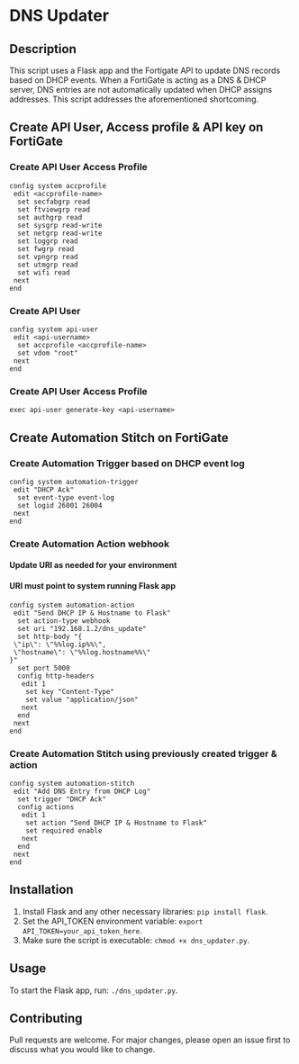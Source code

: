 # DNS Updater

## Description
This script uses a Flask app and the Fortigate API to update DNS records based on DHCP events.
When a FortiGate is acting as a DNS & DHCP server, DNS entries are not automatically updated when DHCP assigns addresses. This script addresses the aforementioned shortcoming.

## Create API User, Access profile & API key on FortiGate
### Create API User Access Profile
```
config system accprofile
 edit <accprofile-name>
  set secfabgrp read
  set ftviewgrp read
  set authgrp read
  set sysgrp read-write
  set netgrp read-write
  set loggrp read
  set fwgrp read
  set vpngrp read
  set utmgrp read
  set wifi read
 next
end
```

### Create API User
```
config system api-user
 edit <api-username>
  set accprofile <accprofile-name>
  set vdom "root"
 next
end
```

### Create API User Access Profile
```
exec api-user generate-key <api-username>
```

## Create Automation Stitch on FortiGate

### Create Automation Trigger based on DHCP event log

```
config system automation-trigger
 edit "DHCP Ack"
  set event-type event-log
  set logid 26001 26004
 next
end
```

### Create Automation Action webhook
#### Update URI as needed for your environment
#### URI must point to system running Flask app

```
config system automation-action
 edit "Send DHCP IP & Hostname to Flask"
  set action-type webhook
  set uri "192.168.1.2/dns_update"
  set http-body "{
 \"ip\": \"%%log.ip%%\",
 \"hostname\": \"%%log.hostname%%\"
}"
  set port 5000
  config http-headers
   edit 1
    set key "Content-Type"
    set value "application/json"
   next
  end
 next
end
```

### Create Automation Stitch using previously created trigger & action

```
config system automation-stitch
 edit "Add DNS Entry from DHCP Log"
  set trigger "DHCP Ack"
  config actions
   edit 1
    set action "Send DHCP IP & Hostname to Flask"
    set required enable
   next
  end
 next
end
```

## Installation
1. Install Flask and any other necessary libraries: `pip install flask`.
2. Set the API_TOKEN environment variable: `export API_TOKEN=your_api_token_here`.
3. Make sure the script is executable: `chmod +x dns_updater.py`.

## Usage
To start the Flask app, run: `./dns_updater.py`.

## Contributing
Pull requests are welcome. For major changes, please open an issue first to discuss what you would like to change.
